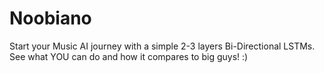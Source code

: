 # Noobiano
Start your Music AI journey with a simple 2-3 layers Bi-Directional LSTMs. See what YOU can do and how it compares to big guys! :)
